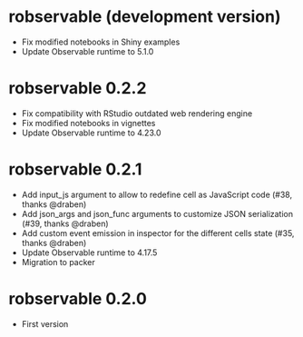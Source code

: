 # robservable (development version)

* Fix modified notebooks in Shiny examples
* Update Observable runtime to 5.1.0

# robservable 0.2.2

* Fix compatibility with RStudio outdated web rendering engine
* Fix modified notebooks in vignettes
* Update Observable runtime to 4.23.0

# robservable 0.2.1

* Add input_js argument to allow to redefine cell as JavaScript code (#38, thanks @draben)
* Add json_args and json_func arguments to customize JSON serialization (#39, thanks @draben)
* Add custom event emission in inspector for the different cells state (#35, thanks @draben)
* Update Observable runtime to 4.17.5
* Migration to packer

# robservable 0.2.0

* First version
